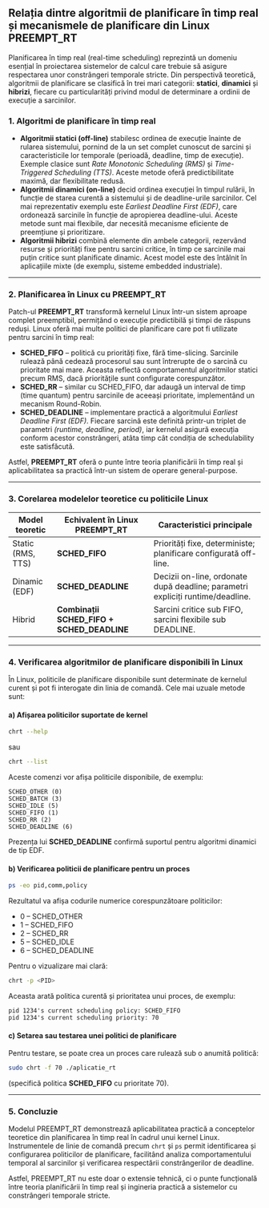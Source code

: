 ## Relația dintre algoritmii de planificare în timp real și mecanismele de planificare din Linux PREEMPT_RT

Planificarea în timp real (real-time scheduling) reprezintă un domeniu esențial în proiectarea sistemelor de calcul care trebuie să asigure respectarea unor constrângeri temporale stricte. Din perspectivă teoretică, algoritmii de planificare se clasifică în trei mari categorii: **statici**, **dinamici** și **hibrizi**, fiecare cu particularități privind modul de determinare a ordinii de execuție a sarcinilor.

### 1. Algoritmi de planificare în timp real

- **Algoritmii statici (off-line)** stabilesc ordinea de execuție înainte de rularea sistemului, pornind de la un set complet cunoscut de sarcini și caracteristicile lor temporale (perioadă, deadline, timp de execuție). Exemple clasice sunt *Rate Monotonic Scheduling (RMS)* și *Time-Triggered Scheduling (TTS)*. Aceste metode oferă predictibilitate maximă, dar flexibilitate redusă.
- **Algoritmii dinamici (on-line)** decid ordinea execuției în timpul rulării, în funcție de starea curentă a sistemului și de deadline-urile sarcinilor. Cel mai reprezentativ exemplu este *Earliest Deadline First (EDF)*, care ordonează sarcinile în funcție de apropierea deadline-ului. Aceste metode sunt mai flexibile, dar necesită mecanisme eficiente de preemțiune și prioritizare.
- **Algoritmii hibrizi** combină elemente din ambele categorii, rezervând resurse și priorități fixe pentru sarcini critice, în timp ce sarcinile mai puțin critice sunt planificate dinamic. Acest model este des întâlnit în aplicațiile mixte (de exemplu, sisteme embedded industriale).

------

### 2. Planificarea în Linux cu PREEMPT_RT

Patch-ul **PREEMPT_RT** transformă kernelul Linux într-un sistem aproape complet preemptibil, permițând o execuție predictibilă și timpi de răspuns reduși. Linux oferă mai multe politici de planificare care pot fi utilizate pentru sarcini în timp real:

- **SCHED_FIFO** – politică cu priorități fixe, fără time-slicing. Sarcinile rulează până cedează procesorul sau sunt întrerupte de o sarcină cu prioritate mai mare. Aceasta reflectă comportamentul algoritmilor statici precum RMS, dacă prioritățile sunt configurate corespunzător.
- **SCHED_RR** – similar cu SCHED_FIFO, dar adaugă un interval de timp (time quantum) pentru sarcinile de aceeași prioritate, implementând un mecanism Round-Robin.
- **SCHED_DEADLINE** – implementare practică a algoritmului *Earliest Deadline First (EDF)*. Fiecare sarcină este definită printr-un triplet de parametri *(runtime, deadline, period)*, iar kernelul asigură execuția conform acestor constrângeri, atâta timp cât condiția de schedulability este satisfăcută.

Astfel, **PREEMPT_RT** oferă o punte între teoria planificării în timp real și aplicabilitatea sa practică într-un sistem de operare general-purpose.

------

### 3. Corelarea modelelor teoretice cu politicile Linux

| Model teoretic    | Echivalent în Linux PREEMPT_RT             | Caracteristici principale                                    |
| ----------------- | ------------------------------------------ | ------------------------------------------------------------ |
| Static (RMS, TTS) | **SCHED_FIFO**                             | Priorități fixe, deterministe; planificare configurată off-line. |
| Dinamic (EDF)     | **SCHED_DEADLINE**                         | Decizii on-line, ordonate după deadline; parametri expliciți runtime/deadline. |
| Hibrid            | **Combinații SCHED_FIFO + SCHED_DEADLINE** | Sarcini critice sub FIFO, sarcini flexibile sub DEADLINE.    |

------

### 4. Verificarea algoritmilor de planificare disponibili în Linux

În Linux, politicile de planificare disponibile sunt determinate de kernelul curent și pot fi interogate din linia de comandă.
 Cele mai uzuale metode sunt:

#### a) Afișarea politicilor suportate de kernel

```bash
chrt --help
```

sau

```bash
chrt --list
```

Aceste comenzi vor afișa politicile disponibile, de exemplu:

```
SCHED_OTHER (0)
SCHED_BATCH (3)
SCHED_IDLE (5)
SCHED_FIFO (1)
SCHED_RR (2)
SCHED_DEADLINE (6)
```

Prezența lui **SCHED_DEADLINE** confirmă suportul pentru algoritmi dinamici de tip EDF.

#### b) Verificarea politicii de planificare pentru un proces

```bash
ps -eo pid,comm,policy
```

Rezultatul va afișa codurile numerice corespunzătoare politicilor:

- 0 – SCHED_OTHER
- 1 – SCHED_FIFO
- 2 – SCHED_RR
- 5 – SCHED_IDLE
- 6 – SCHED_DEADLINE

Pentru o vizualizare mai clară:

```bash
chrt -p <PID>
```

Aceasta arată politica curentă și prioritatea unui proces, de exemplu:

```
pid 1234's current scheduling policy: SCHED_FIFO
pid 1234's current scheduling priority: 70
```

#### c) Setarea sau testarea unei politici de planificare

Pentru testare, se poate crea un proces care rulează sub o anumită politică:

```bash
sudo chrt -f 70 ./aplicatie_rt
```

(specifică politica **SCHED_FIFO** cu prioritate 70).

------

### 5. Concluzie

Modelul PREEMPT_RT demonstrează aplicabilitatea practică a conceptelor teoretice din planificarea în timp real în cadrul unui kernel Linux.
 Instrumentele de linie de comandă precum `chrt` și `ps` permit identificarea și configurarea politicilor de planificare, facilitând analiza comportamentului temporal al sarcinilor și verificarea respectării constrângerilor de deadline.

Astfel, PREEMPT_RT nu este doar o extensie tehnică, ci o punte funcțională între teoria planificării în timp real și ingineria practică a sistemelor cu constrângeri temporale stricte.

